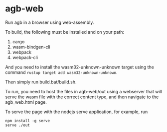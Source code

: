# agb-web

Run agb in a browser using web-assembly.

To build, the following must be installed and on your path:

1. cargo
2. wasm-bindgen-cli
3. webpack
4. webpack-cli

And you need to install the wasm32-unknown-unknown target using the command `rustup target add wasm32-unknown-unknown`.

Then simply run build.bat/build.sh.

To run, you need to host the files in agb-web/out using a webserver that will serve the wasm file with the correct content type, and then navigate to the agb_web.html page.

To serve the page with the nodejs serve application, for example, run

```
npm install -g serve
serve ./out
```
